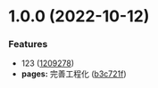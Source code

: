 # 1.0.0 (2022-10-12)

### Features

- 123 ([1209278](https://github.com/2401345934/webpack-react-demo/commit/1209278fe48ce60b5bfa794286fba164a7143839))
- **pages:** 完善工程化 ([b3c721f](https://github.com/2401345934/webpack-react-demo/commit/b3c721f63387761b478e2eae0ff6762ae378bc8d))
